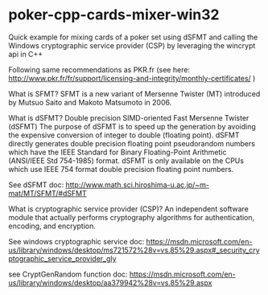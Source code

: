 # poker-cpp-cards-mixer-win32
Quick example for mixing cards of a poker set using dSFMT and calling the Windows cryptographic service provider (CSP) by leveraging the wincrypt api in C++

Following same recommendations as PKR.fr (see here: http://www.pkr.fr/fr/support/licensing-and-integrity/monthly-certificates/ )


What is SFMT?
SFMT is a new variant of Mersenne Twister (MT) introduced by Mutsuo Saito and Makoto Matsumoto in 2006.

What is dSFMT?
Double precision SIMD-oriented Fast Mersenne Twister (dSFMT)
The purpose of dSFMT is to speed up the generation by avoiding the expensive conversion of integer to double (floating point). dSFMT directly generates double precision floating point pseudorandom numbers which have the IEEE Standard for Binary Floating-Point Arithmetic (ANSI/IEEE Std 754-1985) format. dSFMT is only available on the CPUs which use IEEE 754 format double precision floating point numbers. 

See dSFMT doc: http://www.math.sci.hiroshima-u.ac.jp/~m-mat/MT/SFMT/#dSFMT


What is cryptographic service provider (CSP)?
An independent software module that actually performs cryptography algorithms for authentication, encoding, and encryption.

See windows cryptographic service doc: https://msdn.microsoft.com/en-us/library/windows/desktop/ms721572%28v=vs.85%29.aspx#_security_cryptographic_service_provider_gly

see CryptGenRandom function doc: https://msdn.microsoft.com/en-us/library/windows/desktop/aa379942%28v=vs.85%29.aspx